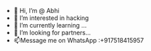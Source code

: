 - 👋 Hi, I’m @ Abhi
- 👀 I’m interested in hacking 
- 🌱 I’m currently learning ...
- 💞️ I’m looking for partners... 
- 📫Message me on WhatsApp :+917518415957

<!---
lovy9044/lovy9044 is a ✨ special ✨ repository because its `README.md` (this file) appears on your GitHub profile.
You can click the Preview link to take a look at your changes.
--->

